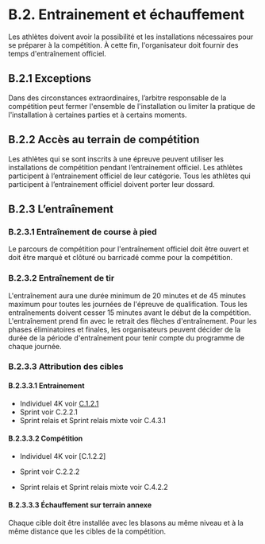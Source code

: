 # B.2. Entrainement et échauffement

Les athlètes doivent avoir la possibilité et les installations nécessaires pour se préparer à la compétition. À
cette fin, l'organisateur doit fournir des temps d'entraînement officiel.

## B.2.1 Exceptions

Dans des circonstances extraordinaires, l’arbitre responsable de la compétition peut fermer l'ensemble de
l'installation ou limiter la pratique de l'installation à certaines parties et à certains moments.

## B.2.2 Accès au terrain de compétition

Les athlètes qui se sont inscrits à une épreuve peuvent utiliser les installations de compétition pendant
l’entrainement officiel. Les athlètes participent à l’entrainement officiel de leur catégorie. Tous les athlètes
qui participent à l’entrainement officiel doivent porter leur dossard.

## B.2.3 L’entraînement

### B.2.3.1 Entraînement de course à pied

Le parcours de compétition pour l'entraînement officiel doit être ouvert et doit être marqué et clôturé ou
barricadé comme pour la compétition.

### B.2.3.2 Entraînement de tir

L'entraînement aura une durée minimum de 20 minutes et de 45 minutes maximum pour toutes les
journées de l'épreuve de qualification.
Tous les entraînements doivent cesser 15 minutes avant le début de la compétition. L'entraînement prend
fin avec le retrait des flèches d'entraînement.
Pour les phases éliminatoires et finales, les organisateurs peuvent décider de la durée de la période
d'entraînement pour tenir compte du programme de chaque journée.

### B.2.3.3 Attribution des cibles

#### B.2.3.3.1 Entrainement

- Individuel 4K voir [C.1.2.1](https://www.ffta.fr)
- Sprint voir C.2.2.1
- Sprint relais et Sprint relais mixte voir C.4.3.1

#### B.2.3.3.2 Compétition

- Individuel 4K voir [C.1.2.2] 

- Sprint voir C.2.2.2
- Sprint relais et Sprint relais mixte voir C.4.2.2

#### B.2.3.3.3 Échauffement sur terrain annexe

Chaque cible doit être installée avec les blasons au même niveau et à la même distance que les cibles de
la compétition.
